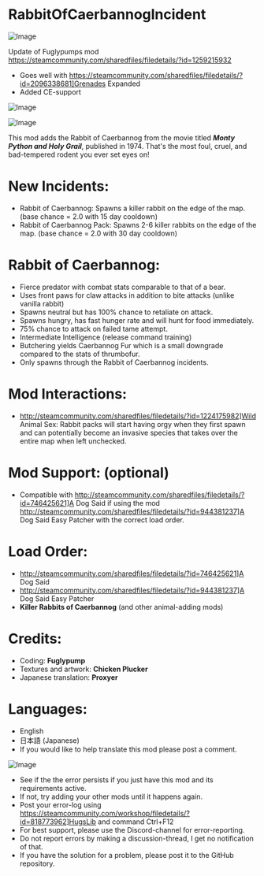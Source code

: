 # RabbitOfCaerbannogIncident

![Image](https://i.imgur.com/buuPQel.png)

Update of Fuglypumps mod
https://steamcommunity.com/sharedfiles/filedetails/?id=1259215932

- Goes well with https://steamcommunity.com/sharedfiles/filedetails/?id=2096338681]Grenades Expanded
- Added CE-support

![Image](https://i.imgur.com/pufA0kM.png)

	
![Image](https://i.imgur.com/Z4GOv8H.png)


This mod adds the Rabbit of Caerbannog from the movie titled ***Monty Python and Holy Grail***, published in 1974. That's the most foul, cruel, and bad-tempered rodent you ever set eyes on!
	
# New Incidents:

- Rabbit of Caerbannog: Spawns a killer rabbit on the edge of the map. (base chance = 2.0 with 15 day cooldown)
- Rabbit of Caerbannog Pack: Spawns 2-6 killer rabbits on the edge of the map. (base chance = 2.0 with 30 day cooldown)

# Rabbit of Caerbannog:

- Fierce predator with combat stats comparable to that of a bear.
- Uses front paws for claw attacks in addition to bite attacks (unlike vanilla rabbit)
- Spawns neutral but has 100% chance to retaliate on attack.
- Spawns hungry, has fast hunger rate and will hunt for food immediately.
- 75% chance to attack on failed tame attempt.
- Intermediate Intelligence (release command training)
- Butchering yields Caerbannog Fur which is a small downgrade compared to the stats of thrumbofur.
- Only spawns through the Rabbit of Caerbannog incidents.
	
# Mod Interactions:

- http://steamcommunity.com/sharedfiles/filedetails/?id=1224175982]Wild Animal Sex: Rabbit packs will start having orgy when they first spawn and can potentially become an invasive species that takes over the entire map when left unchecked.

# Mod Support: (optional)

- Compatible with http://steamcommunity.com/sharedfiles/filedetails/?id=746425621]A Dog Said if using the mod http://steamcommunity.com/sharedfiles/filedetails/?id=944381237]A Dog Said Easy Patcher with the correct load order.

# Load Order:

- http://steamcommunity.com/sharedfiles/filedetails/?id=746425621]A Dog Said
- http://steamcommunity.com/sharedfiles/filedetails/?id=944381237]A Dog Said Easy Patcher
- **Killer Rabbits of Caerbannog** (and other animal-adding mods)

# Credits:

- Coding: **Fuglypump**
- Textures and artwork: **Chicken Plucker**
- Japanese translation: **Proxyer**

# Languages:

- English
- 日本語 (Japanese)
- If you would like to help translate this mod please post a comment.

![Image](https://i.imgur.com/PwoNOj4.png)



-  See if the the error persists if you just have this mod and its requirements active.
-  If not, try adding your other mods until it happens again.
-  Post your error-log using https://steamcommunity.com/workshop/filedetails/?id=818773962]HugsLib and command Ctrl+F12
-  For best support, please use the Discord-channel for error-reporting.
-  Do not report errors by making a discussion-thread, I get no notification of that.
-  If you have the solution for a problem, please post it to the GitHub repository.




